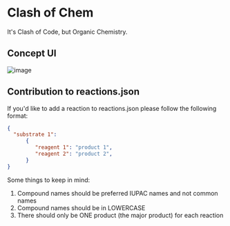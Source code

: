 # Clash of Chem
It's Clash of Code, but Organic Chemistry.

## Concept UI
![image](https://user-images.githubusercontent.com/61446939/189540221-0d1309c9-caf4-4c10-823e-56eafaf33fe2.png)

## Contribution to reactions.json
If you'd like to add a reaction to reactions.json please follow the following format:
```json
{
  "substrate 1": 
      {
         "reagent 1": "product 1",
         "reagent 2": "product 2",
      }
}
```

Some things to keep in mind:
1. Compound names should be preferred IUPAC names and not common names
2. Compound names should be in LOWERCASE
3. There should only be ONE product (the major product) for each reaction
